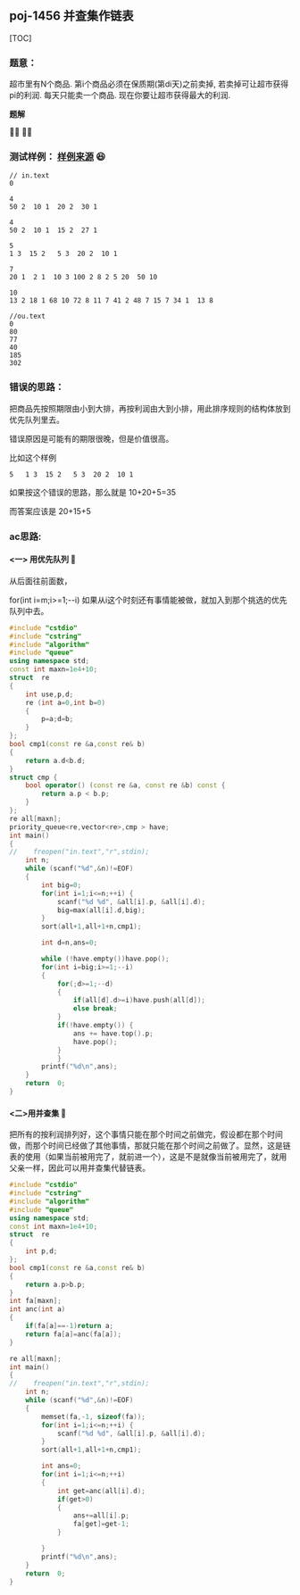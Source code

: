 ## poj-1456   并查集作链表

[TOC]

### 题意：

超市里有N个商品. 第i个商品必须在保质期(第di天)之前卖掉, 若卖掉可让超市获得pi的利润.  每天只能卖一个商品. 现在你要让超市获得最大的利润. 

**题解**

:no_good_woman:  :no_good_man:

### **测试样例：**  [样例来源](http://acm.ro/)  :laughing:

```
// in.text
0

4 
50 2  10 1  20 2  30 1

4 
50 2  10 1  15 2  27 1 

5 
1 3  15 2   5 3  20 2  10 1

7 
20 1  2 1  10 3 100 2 8 2 5 20  50 10

10
13 2 18 1 68 10 72 8 11 7 41 2 48 7 15 7 34 1  13 8
```

```
//ou.text
0
80
77
40
185
302

```

### **错误的思路：**

把商品先按照期限由小到大排，再按利润由大到小排，用此排序规则的结构体放到优先队列里去。

错误原因是可能有的期限很晚，但是价值很高。

比如这个样例

```
5   1 3  15 2   5 3  20 2  10 1
```

如果按这个错误的思路，那么就是 10+20+5=35

而答案应该是 20+15+5

### **ac思路:**

#### <一> 用优先队列  :baby_chick:

从后面往前面数，

for(int i=m;i>=1;--i) 如果从i这个时刻还有事情能被做，就加入到那个挑选的优先队列中去。

```c++
#include "cstdio"
#include "cstring"
#include "algorithm"
#include "queue"
using namespace std;
const int maxn=1e4+10;
struct  re
{
    int use,p,d;
    re (int a=0,int b=0)
    {
        p=a;d=b;
    }
};
bool cmp1(const re &a,const re& b)
{
    return a.d<b.d;
}
struct cmp {
    bool operator() (const re &a, const re &b) const {
        return a.p < b.p;
    }
};
re all[maxn];
priority_queue<re,vector<re>,cmp > have;
int main()
{
//    freopen("in.text","r",stdin);
    int n;
    while (scanf("%d",&n)!=EOF)
    {
        int big=0;
        for(int i=1;i<=n;++i) {
            scanf("%d %d", &all[i].p, &all[i].d);
            big=max(all[i].d,big);
        }
        sort(all+1,all+1+n,cmp1);

        int d=n,ans=0;

        while (!have.empty())have.pop();
        for(int i=big;i>=1;--i)
        {
            for(;d>=1;--d)
            {
                if(all[d].d>=i)have.push(all[d]);
                else break;
            }
            if(!have.empty()) {
                ans += have.top().p;
                have.pop();
            }
            }
        printf("%d\n",ans);
    }
    return  0;
}
```



#### <二>用并查集 :star2:

把所有的按利润排列好，这个事情只能在那个时间之前做完，假设都在那个时间做，而那个时间已经做了其他事情，那就只能在那个时间之前做了。显然，这是链表的使用（如果当前被用完了，就前进一个），这是不是就像当前被用完了，就用父亲一样，因此可以用并查集代替链表。

```c++
#include "cstdio"
#include "cstring"
#include "algorithm"
#include "queue"
using namespace std;
const int maxn=1e4+10;
struct  re
{
    int p,d;
};
bool cmp1(const re &a,const re& b)
{
    return a.p>b.p;
}
int fa[maxn];
int anc(int a)
{
    if(fa[a]==-1)return a;
    return fa[a]=anc(fa[a]);
}

re all[maxn];
int main()
{
//    freopen("in.text","r",stdin);
    int n;
    while (scanf("%d",&n)!=EOF)
    {
        memset(fa,-1, sizeof(fa));
        for(int i=1;i<=n;++i) {
            scanf("%d %d", &all[i].p, &all[i].d);
        }
        sort(all+1,all+1+n,cmp1);

        int ans=0;
        for(int i=1;i<=n;++i)
        {
            int get=anc(all[i].d);
            if(get>0)
            {
                ans+=all[i].p;
                fa[get]=get-1;
            }

        }
        printf("%d\n",ans);
    }
    return  0;
}
```

